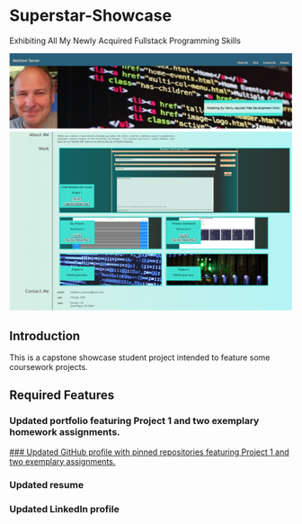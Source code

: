 # Superstar-Showcase
Exhibiting All My Newly Acquired Fullstack Programming Skills

![Title Screen](./assets/images/fig_1(1).png)

## Introduction
This is a capstone showcase student project intended to feature some coursework projects. 

## Required Features

### Updated portfolio featuring Project 1 and two exemplary homework assignments.


[### Updated GitHub profile with pinned repositories featuring Project 1 and two exemplary assignments.](https://github.com/mjtanner-github)


### Updated resume

### Updated LinkedIn profile
